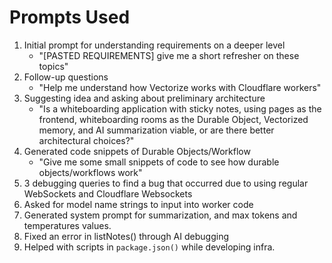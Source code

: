 # Prompts Used

1. Initial prompt for understanding requirements on a deeper level
   * "[PASTED REQUIREMENTS] give me a short refresher on these topics"
2.  Follow-up questions
       * "Help me understand how Vectorize works with Cloudflare workers"
3.  Suggesting idea and asking about preliminary architecture
       * "Is a whiteboarding application with sticky notes, using pages as the frontend, whiteboarding rooms as the Durable Object, Vectorized memory, and AI summarization viable, or are there better architectural choices?"
4. Generated code snippets of Durable Objects/Workflow
      * "Give me some small snippets of code to see how durable objects/workflows work"
5. 3 debugging queries to find a bug that occurred due to using regular WebSockets and Cloudflare Websockets
6. Asked for model name strings to input into worker code
7. Generated system prompt for summarization, and max tokens and temperatures values.
8. Fixed an error in listNotes() through AI debugging
9. Helped with scripts in `package.json()` while developing infra.
